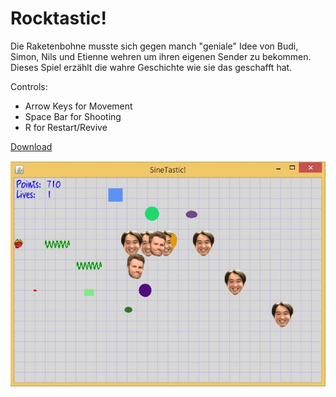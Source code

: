 # Rocktastic!

Die Raketenbohne musste sich gegen manch "geniale" Idee von Budi, Simon, Nils und Etienne wehren um ihren eigenen Sender zu bekommen. Dieses Spiel erzählt die wahre Geschichte wie sie das geschafft hat.

Controls:

- Arrow Keys for Movement<br>
- Space Bar for Shooting<br>
- R for Restart/Revive

[Download](rocktastic.jar?raw=true)

![Current State](preview.jpg "Current State")

